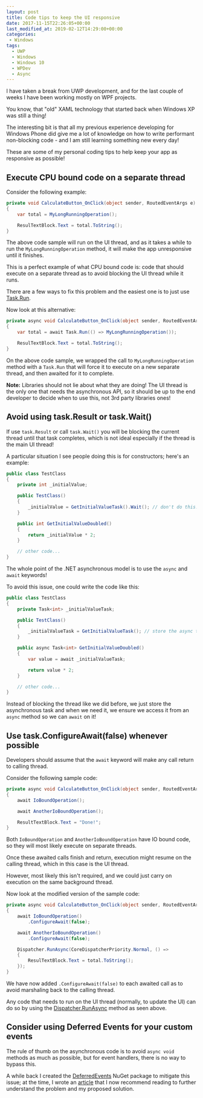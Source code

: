 ```yaml
---
layout: post
title: Code tips to keep the UI responsive
date: 2017-11-15T22:26:05+00:00
last_modified_at: 2019-02-12T14:29:00+00:00
categories:
 - Windows
tags:
  - UWP
  - Windows
  - Windows 10
  - WPDev
  - Async
---
```

I have taken a break from UWP development, and for the last couple of weeks I have been working mostly on WPF projects.

You know, that "old" XAML technology that started back when Windows XP was still a thing!

The interesting bit is that all my previous experience developing for Windows Phone did give me a lot of knowledge on how to write performant non-blocking code - and I am still learning something new every day!

These are some of my personal coding tips to help keep your app as responsive as possible!

## Execute CPU bound code on a separate thread

Consider the following example:

```csharp
private void CalculateButton_OnClick(object sender, RoutedEventArgs e)
{
    var total = MyLongRunningOperation();

    ResulTextBlock.Text = total.ToString();
}
```

The above code sample will run on the UI thread, and as it takes a while to run the `MyLongRunningOperation` method, it will make the app unresponsive until it finishes.

This is a perfect example of what CPU bound code is: code that should execute on a separate thread as to avoid blocking the UI thread while it runs.

There are a few ways to fix this problem and the easiest one is to just use [Task.Run](https://docs.microsoft.com/en-us/dotnet/api/system.threading.tasks.task.run?view=netcore-2.0&wt.mc_id=MVP).

Now look at this alternative:

```csharp
private async void CalculateButton_OnClick(object sender, RoutedEventArgs e)
{
    var total = await Task.Run(() => MyLongRunningOperation());

    ResulTextBlock.Text = total.ToString();
}
```

On the above code sample, we wrapped the call to `MyLongRunningOperation` method with a `Task.Run` that will force it to execute on a new separate thread, and then awaited for it to complete.

**Note:** Libraries should not lie about what they are doing! The UI thread is the only one that needs the asynchronous API, so it should be up to the end developer to decide when to use this, not 3rd party libraries ones!

## Avoid using task.Result or task.Wait()

If use `task.Result` or call `task.Wait()` you will be blocking the current thread until that task completes, which is not ideal especially if the thread is the main UI thread!

A particular situation I see people doing this is for constructors; here's an example:

```csharp
public class TestClass
{
    private int _initialValue;

    public TestClass()
    {
        _initialValue = GetInitialValueTask().Wait(); // don't do this!
    }

    public int GetInitialValueDoubled()
    {
        return _initialValue * 2;
    }

    // other code...
}
```

The whole point of the .NET asynchronous model is to use the `async` and `await` keywords!

To avoid this issue, one could write the code like this:

```csharp
public class TestClass
{
    private Task<int> _initialValueTask;

    public TestClass()
    {
        _initialValueTask = GetInitialValueTask(); // store the async task
    }

    public async Task<int> GetInitialValueDoubled()
    {
        var value = await _initialValueTask;

        return value * 2;
    }

    // other code...
}
```

Instead of blocking the thread like we did before, we just store the asynchronous task and when we need it, we ensure we access it from an `async` method so we can `await` on it!

## Use task.ConfigureAwait(false) whenever possible

Developers should assume that the `await` keyword will make any call return to calling thread.

Consider the following sample code:

```csharp
private async void CalculateButton_OnClick(object sender, RoutedEventArgs e)
{
    await IoBoundOperation();

    await AnotherIoBoundOperation();

    ResultTextBlock.Text = "Done!";
}
```

Both `IoBoundOperation` and `AnotherIoBoundOperation` have IO bound code, so they will most likely execute on separate threads.

Once these awaited calls finish and return, execution might resume on the calling thread, which in this case is the UI thread.

However, most likely this isn't required, and we could just carry on execution on the same background thread.

Now look at the modified version of the sample code:

```csharp
private async void CalculateButton_OnClick(object sender, RoutedEventArgs e)
{
    await IoBoundOperation()
        .ConfigureAwait(false);

    await AnotherIoBoundOperation()
        .ConfigureAwait(false);

    Dispatcher.RunAsync(CoreDispatcherPriority.Normal, () =>
    {
        ResulTextBlock.Text = total.ToString();
    });
}
```

We have now added `.ConfigureAwait(false)` to each awaited call as to avoid marshaling back to the calling thread.

Any code that needs to run on the UI thread (normally, to update the UI) can do so by using the [Dispatcher.RunAsync](https://docs.microsoft.com/en-us/uwp/api/windows.ui.core.coredispatcher#Windows_UI_Core_CoreDispatcher_RunAsync_?wt.mc_id=MVP) method as seen above.

## Consider using Deferred Events for your custom events

The rule of thumb on the asynchronous code is to avoid `async void` methods as much as possible, but for event handlers, there is no way to bypass this.

A while back I created the [DeferredEvents](https://www.nuget.org/packages/DeferredEvents/) NuGet package to mitigate this issue; at the time, I wrote an [article](https://www.pedrolamas.com/2017/04/04/await-your-event-handlers-completion-with-deferred-events/) that I now recommend reading to further understand the problem and my proposed solution.
